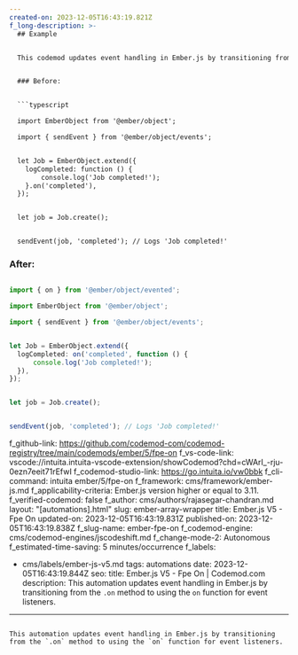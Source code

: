 ```yaml
---
created-on: 2023-12-05T16:43:19.821Z
f_long-description: >-
  ## Example


  This codemod updates event handling in Ember.js by transitioning from the `.on` method to using the `on` function for event listeners.


  ### Before:


  ```typescript

  import EmberObject from '@ember/object';

  import { sendEvent } from '@ember/object/events';


  let Job = EmberObject.extend({
  	logCompleted: function () {
  		console.log('Job completed!');
  	}.on('completed'),
  });


  let job = Job.create();


  sendEvent(job, 'completed'); // Logs 'Job completed!'

  ```


  ### After:


  ```typescript

  import { on } from '@ember/object/evented';

  import EmberObject from '@ember/object';

  import { sendEvent } from '@ember/object/events';


  let Job = EmberObject.extend({
  	logCompleted: on('completed', function () {
  		console.log('Job completed!');
  	}),
  });


  let job = Job.create();


  sendEvent(job, 'completed'); // Logs 'Job completed!'

  ```
f_github-link: https://github.com/codemod-com/codemod-registry/tree/main/codemods/ember/5/fpe-on
f_vs-code-link: vscode://intuita.intuita-vscode-extension/showCodemod?chd=cWArI_-rju-0ezn7eeit71rEfwI
f_codemod-studio-link: https://go.intuita.io/vw0bbk
f_cli-command: intuita ember/5/fpe-on
f_framework: cms/framework/ember-js.md
f_applicability-criteria: Ember.js version higher or equal to 3.11.
f_verified-codemod: false
f_author: cms/authors/rajasegar-chandran.md
layout: "[automations].html"
slug: ember-array-wrapper
title: Ember.js V5 - Fpe On
updated-on: 2023-12-05T16:43:19.831Z
published-on: 2023-12-05T16:43:19.838Z
f_slug-name: ember-fpe-on
f_codemod-engine: cms/codemod-engines/jscodeshift.md
f_change-mode-2: Autonomous
f_estimated-time-saving: 5 minutes/occurrence
f_labels:
  - cms/labels/ember-js-v5.md
tags: automations
date: 2023-12-05T16:43:19.844Z
seo:
  title: Ember.js V5 - Fpe On | Codemod.com
  description: This automation updates event handling in Ember.js by transitioning
    from the `.on` method to using the `on` function for event listeners.
---
```

This automation updates event handling in Ember.js by transitioning from the `.on` method to using the `on` function for event listeners.